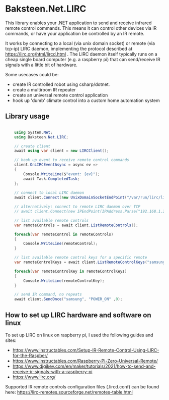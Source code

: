 # Baksteen.Net.LIRC
This library enables your .NET application to send and receive infrared remote control commands. This means it can control other devices via IR commands, or have your application be controlled by an IR remote.

It works by connecting to a local (via unix domain socket) or remote (via tcp-ip) LIRC daemon, implementing the protocol described at https://lirc.org/html/lircd.html . The LIRC daemon itself typically runs on a cheap single board computer (e.g. a raspberry pi) that can send/receive IR signals with a little bit of hardware.

Some usecases could be:
- create IR controlled robot using csharp/dotnet.
- create a multiroom IR repeater
- create an universal remote control application
- hook up 'dumb' climate control into a custom home automation system


## Library usage

```csharp

    using System.Net;
    using Baksteen.Net.LIRC;

    // create client
    await using var client = new LIRCClient();

    // hook up event to receive remote control commands
    client.OnLIRCEventAsync = async ev =>
    {
        Console.WriteLine($"event: {ev}");
        await Task.CompletedTask;
    };
    
    // connect to local LIRC daemon 
    await client.Connect(new UnixDomainSocketEndPoint("/var/run/lirc/lircd"));

    // alternatively: connect to remote LIRC daemon over TCP
    // await client.Connect(new IPEndPoint(IPAddress.Parse("192.168.1.220"), 8765));

    // list available remote controls
    var remoteControls = await client.ListRemoteControls();

    foreach(var remoteControl in remoteControls)
    {
        Console.WriteLine(remoteControl);
    }

    // list available remote control keys for a specific remote
    var remoteControlKeys = await client.ListRemoteControlKeys("samsung");

    foreach(var remoteControlKey in remoteControlKeys)
    {
        Console.WriteLine(remoteControlKey);
    }

    // send IR command, no repeats
    await client.SendOnce("samsung", "POWER_ON" ,0);

```

## How to set up LIRC hardware and software on linux

To set up LIRC on linux on raspberry pi, I used the following guides and sites:

- https://www.instructables.com/Setup-IR-Remote-Control-Using-LIRC-for-the-Raspber/
- https://www.instructables.com/Raspberry-Pi-Zero-Universal-Remote/
- https://www.digikey.com/en/maker/tutorials/2021/how-to-send-and-receive-ir-signals-with-a-raspberry-pi
- https://www.lirc.org/

Supported IR remote controls configuration files (.lircd.conf) can be found here: https://lirc-remotes.sourceforge.net/remotes-table.html
